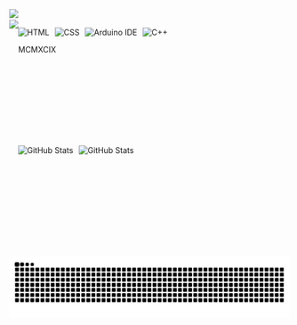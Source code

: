 <div align="left">
  <a href="https://git.io/typing-svg">
    <img src="https://readme-typing-svg.demolab.com?font=Pixelify+Sans&size=30&pause=1000&color=433D8B&random=true&width=435&lines=print(%22Hello!%22)">
  </a>
</div>

<img align="left" style="padding-rigth: 10px;" height="250" src="https://i.pinimg.com/736x/9b/18/d6/9b18d68b3d412dea0f079d4b40015266.jpg">

<img 
  align="left"
  alt="HTML" 
  height="30" 
  style="padding-right: 10px;"
  src="https://img.shields.io/badge/HTML5-E34F26?style=for-the-badge&logo=html5&logoColor=white"/>

<img 
  align="left"
  alt="CSS" 
  height="30" 
  style="padding-right: 10px;"
  src="https://img.shields.io/badge/CSS3-1572B6?style=for-the-badge&logo=css&logoColor=white"/>

<img 
  align="left"
  alt="Arduino IDE" 
  height="30" 
  style="padding-right: 10px;"
  src="https://img.shields.io/badge/Arduino_IDE-00979D?style=for-the-badge&logo=arduino&logoColor=white"/>

<img 
  align="left"
  alt="C++" 
  height="30" 
  style="padding-right: 10px;"
  src="https://img.shields.io/badge/C%2B%2B-00599C?style=for-the-badge&logo=c%2B%2B&logoColor=white"/>
  <br>
  
  <p aling="left">MCMXCIX<p/>

<br>
<br>
<br>
<br>
<br>
<br>
<br>
<br>

<img 
    align="left"
    alt="GitHub Stats" 
    height="200" 
    style="padding-right: 10px;" 
    src="https://github-readme-stats.vercel.app/api?username=s-Lore&show_icons=true&bg_color=0F0E0E&title_color=433D8B&border_color=433D8B&text_color=B6B09F&icon_color=6A669D&locale=pt-br"
  />

<img  
    align="left"
    alt="GitHub Stats" 
    height="200" 
    style="padding-right: 10px;" 
    src="https://github-readme-stats.vercel.app/api/top-langs/?username=s-Lore&layout=compact&bg_color=0F0E0E&title_color=433D8B&border_color=433D8B&text_color=B6B09F"
  />
  
<picture>
  <source media="(prefers-color-scheme: dark)" srcset="https://raw.githubusercontent.com/s-Lore/s-Lore/output/github-contribution-grid-snake-dark.svg">
  <source media="(prefers-color-scheme: light)" srcset="https://raw.githubusercontent.com/s-Lore/s-Lore/output/github-contribution-grid-snake.svg">
  <img alt="github contribution grid snake animation" src="https://raw.githubusercontent.com/s-Lore/s-Lore/output/github-contribution-grid-snake.svg">
</picture>
